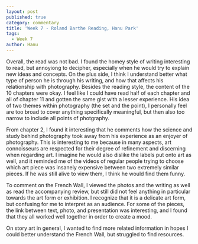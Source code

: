 ```yaml
---
layout: post
published: true
category: commentary
title: 'Week 7 - Roland Barthe Reading, Hanu Park'
tags:
  - Week 7
author: Hanu
---
```


Overall, the read was not bad. I found the homey style of writing interesting to read, but annoyiong to decipher, especially when he would try to explain new ideas and concepts. On the plus side, I think I understand better what type of person he is through his writing, and how that affects his relationship with photography. Besides the reading style, the content of the 10 chapters were okay. I feel like I could have read half of each chapter and all of chapter 11 and gotten the same gist with a lesser experience. His idea of two themes within photography (the set and the point), I personally feel are too broad to cover anything specifically meaningful, but then also too narrow to include all points of photgraphy.

From chapter 2, I found it interesting that he comments how the science and study behind photography took away from his experience as an enjoyer of photography. This is interesting to me because in many aspects, art connoisseurs are respected for their degree of refinement and discerning when regarding art. I imagine he would also dislike the labels put onto art as well, and it reminded me of the videos of regular people trying to choose which art piece was insanely expensive between two extremely similar pieces. If he was still alive to view them, I think he would find them funny.

To comment on the French Wall, I viewed the photos and the writing as well as read the accompanying review, but still did not feel anything in particular towards the art form or exhibition. I recognize that it is a delicate art form, but confusing for me to interpret as an audience. For some of the pieces, the link between text, photo, and presentation was interesting, and I found that they all worked well together in order to create a mood.

On story art in general, I wanted to find more related information in hopes I could better understand the French Wall, but struggled to find resources.
